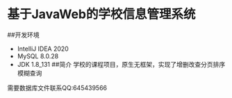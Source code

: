 # 基于JavaWeb的学校信息管理系统
##开发环境
+ IntelliJ IDEA 2020
+ MySQL 8.0.28
+ JDK 1.8_131
##简介
学校的课程项目，原生无框架，实现了增删改查分页排序模糊查询

需要数据库文件联系QQ:645439566
